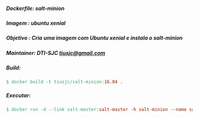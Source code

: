 ##### Dockerfile: salt-minion
##### Imagem    : ubuntu xenial
##### Objetivo  : Cria uma imagem com Ubuntu xenial e instala o salt-minion
##### Maintainer: DTI-SJC tiusjc@gmail.com
##### Build:
```makefile 
$ docker build -t tiusjc/salt-minion:16.04 .
```
##### Executar:
```makefile
$ docker run -d --link salt-master:salt-master -h salt-minion --name salt-minion tiusjc/salt-minion:16.04
```               



